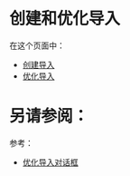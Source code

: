# 创建和优化导入


在这个页面中：

* [创建导入](/如何使用/常规指南/创建和优化导入/创建导入.md)
* [优化导入](/如何使用/常规指南/创建和优化导入/优化导入.md)



# 另请参阅：

参考：

* [优化导入对话框](/参考/对话框/优化导入对话框.md)